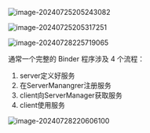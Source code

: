 ![image-20240725205243082](https://cdn.jsdelivr.net/gh/chaixiang2002/repo/picgo/img/202407291401626.png)

![image-20240725205317251](https://cdn.jsdelivr.net/gh/chaixiang2002/repo/picgo/img/202407252053583.png)

![image-20240728225719065](C:\Users\Administrator\AppData\Roaming\Typora\typora-user-images\image-20240728225719065.png)

通常一个完整的 Binder 程序涉及 4 个流程：

1. server定义好服务
2. 在ServerManangrer注册服务
3. client向ServerManager获取服务
4. client使用服务

![image-20240728220606100](C:\Users\Administrator\AppData\Roaming\Typora\typora-user-images\image-20240728220606100.png)